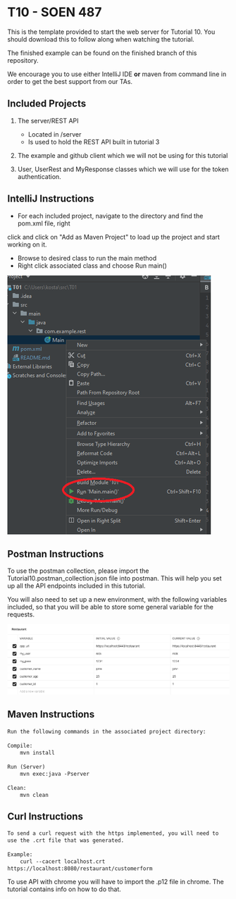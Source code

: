 # T10 - SOEN 487

This is the template provided to start the web server for Tutorial 10.
You should download this to follow along when watching the tutorial.

The finished example can be found on the finished branch of this repository.

We encourage you to use either IntelliJ IDE **or** maven from command line in order to get the best support from our TAs.

## Included Projects ##

1. The server/REST API
   * Located in /server
   * Is used to hold the REST API built in tutorial 3

2. The example and github client which we will not be using for this tutorial

3. User, UserRest and MyResponse classes which we will use for the token authentication.

## IntelliJ Instructions ##

* For each included project, navigate to the directory and find the pom.xml file, right

click and click on "Add as Maven Project" to load up the project and start working on it.

* Browse to desired class to run the main method
* Right click associated class and choose Run main()

![Screenshot](img/fig1.png)

## Postman Instructions ##

To use the postman collection, please import the Tutorial10.postman_collection.json file into postman.
This will help you set up all the API endpoints included in this tutorial.

You will also need to set up a new environment, with the following variables included,
so that you will be able to store some general variable for the requests.

![Screenshot](img/environment_variables.png)

## Maven Instructions ##

    Run the following commands in the associated project directory:

    Compile:
        mvn install

    Run (Server)
        mvn exec:java -Pserver

    Clean:
        mvn clean

## Curl Instructions ##

    To send a curl request with the https implemented, you will need to use the .crt file that was generated.

    Example:
        curl --cacert localhost.crt https://localhost:8080/restaurant/customerform

To use API with chrome you will have to import the .p12 file in chrome. The tutorial contains info on how to do that.
